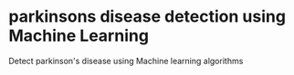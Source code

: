 # parkinsons disease detection using Machine Learning
Detect parkinson's disease using Machine learning algorithms 

